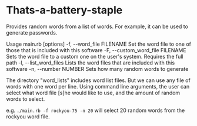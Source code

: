 # Thats-a-battery-staple

Provides random words from a list of words. For example, it can be used to generate passwords.

Usage main.rb [options]
    -f, --word_file FILENAME         Set the word file to one of those that is included with this software
    -F, --custom_word_file FILENAME  Sets the word file to a custom one on the user's system. Requires the full path
    -l, --list_word_files            Lists the word files that are included with this software
    -n, --number NUMBER              Sets how many random words to generate

The directory "word_lists" includes word list files. But we can use any file of words with one word per line.
Using command line arguments, the user can select what word file [s]he would like to use, and the amount of random words to select.

e.g. `./main.rb -f rockyou-75 -n 20` will select 20 random words from the rockyou word file.
